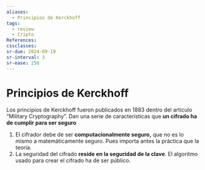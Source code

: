 ```yaml
---
aliases:
  - Principios de Kerckhoff
tags:
  - review
  - Cripto
References: 
cssclasses:
sr-due: 2024-09-19
sr-interval: 3
sr-ease: 250
---
```

# Principios de Kerckhoff
Los principios de Kerckhoff fueron publicados en 1883 dentro del artículo “Military Cryptography”. Dan una serie de características que **un cifrado ha de cumplir para ser seguro**

1. El cifrador debe de ser **computacionalmente seguro,** que no es lo mismo a matemáticamente seguro. Pues importa antes la práctica que la teoría.
2. La seguridad del cifrado **reside en la seguridad de la clave**. El algoritmo usado para crear el cifrado ha de ser público.
